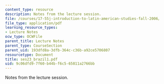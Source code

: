 ```yaml
---
content_type: resource
description: Notes from the lecture session.
file: /courses/17-55j-introduction-to-latin-american-studies-fall-2006/9c06dfd97f60b44bf6c565811a2766bb_ses23_brazil1.pdf
file_type: application/pdf
learning_resource_types:
- Lecture Notes
ocw_type: OCWFile
parent_title: Lecture Notes
parent_type: CourseSection
parent_uid: 193dfd8a-3dfb-364c-c36b-a92ce5706807
resourcetype: Document
title: ses23_brazil1.pdf
uid: 9c06dfd9-7f60-b44b-f6c5-65811a2766bb
---
```

Notes from the lecture session.

